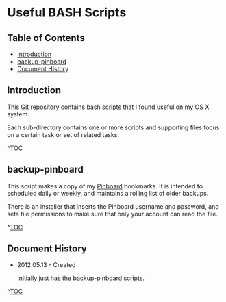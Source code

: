 # Useful BASH Scripts

## Table of Contents

* <a href="#ubsintro">Introduction</a>
* <a href="#ubsbkuppb">backup-pinboard</a>
* <a href="#ubsdochis">Document History</a>

## Introduction<a id="ubsintro"/>

This Git repository contains bash scripts that I found useful on my OS X system.

Each sub-directory contains one or more scripts and supporting files focus on a certain task or set of related tasks.

<p class="toclink">^<a href="#ubstoc" title="Back to Table of Contents">TOC</a>
</p>

## backup-pinboard<a id="ubsbkuppb"/>

This script makes a copy of my [Pinboard](http://pinboard.in) bookmarks. It is intended to scheduled daily or weekly, and maintains a rolling list of older backups.

There is an installer that inserts the Pinboard username and password, and sets file permissions to make sure that only your account can read the file.

<p class="toclink">^<a href="#ubstoc" title="Back to Table of Contents">TOC</a>
</p>

## Document History<a id="ubsdochis"/>

* 2012.05.13 - Created

	Initially just has the backup-pinboard scripts.
	
	
<p class="toclink">^<a href="#ubstoc" title="Back to Table of Contents">TOC</a>
</p>
